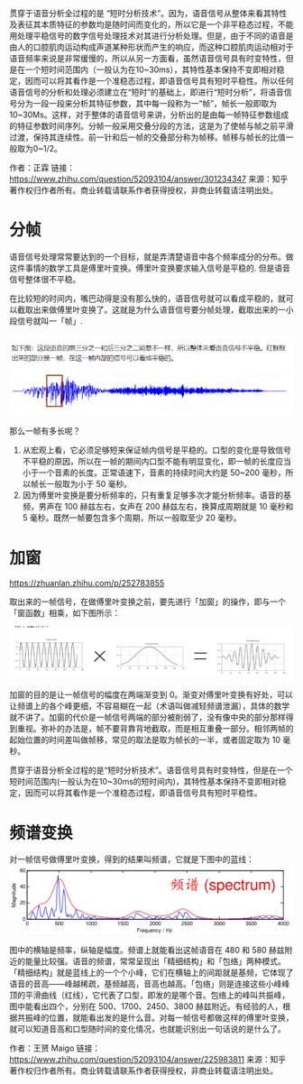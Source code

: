



贯穿于语音分析全过程的是 “短时分析技术”。因为，语音信号从整体来看其特性及表征其本质特征的参数均是随时间而变化的，所以它是一个非平稳态过程，不能用处理平稳信号的数字信号处理技术对其进行分析处理。但是，由于不同的语音是由人的口腔肌肉运动构成声道某种形状而产生的响应，而这种口腔肌肉运动相对于语音频率来说是非常缓慢的，所以从另一方面看，虽然语音信号具有时变特性，但是在一个短时间范围内（一般认为在10~30ms），其特性基本保持不变即相对稳定，因而可以将其看作是一个准稳态过程，即语音信号具有短时平稳性。所以任何语音信号的分析和处理必须建立在“短时”的基础上，即进行“短时分析”，将语音信号分为一段一段来分析其特征参数，其中每一段称为一“帧”，帧长一般即取为10~30Ms。这样，对于整体的语音信号来讲，分析出的是由每一帧特征参数组成的特征参数时间序列。分帧一般采用交叠分段的方法，这是为了使帧与帧之前平滑过渡，保持其连续性。前一针和后一帧的交叠部分称为帧移。帧移与帧长的比值一般取为0~1/2。

作者：正霖
链接：https://www.zhihu.com/question/52093104/answer/301234347
来源：知乎
著作权归作者所有。商业转载请联系作者获得授权，非商业转载请注明出处。

# 分帧




语音信号处理常常要达到的一个目标，就是弄清楚语音中各个频率成分的分布。做这件事情的数学工具是傅里叶变换。傅里叶变换要求输入信号是平稳的. 但是语音信号整体很不平稳。

在比较短的时间内，嘴巴动得是没有那么快的，语音信号就可以看成平稳的，就可以截取出来做傅里叶变换了。这就是为什么语音信号要分帧处理，截取出来的一小段信号就叫一「帧」.


![](pic/2021-05-18-23-43-50.png)

那么一帧有多长呢？
1. 从宏观上看，它必须足够短来保证帧内信号是平稳的。口型的变化是导致信号不平稳的原因，所以在一帧的期间内口型不能有明显变化，即一帧的长度应当小于一个音素的长度。正常语速下，音素的持续时间大约是 50~200 毫秒，所以帧长一般取为小于 50 毫秒。
2. 因为傅里叶变换是要分析频率的，只有重复足够多次才能分析频率。语音的基频，男声在 100 赫兹左右，女声在 200 赫兹左右，换算成周期就是 10 毫秒和 5 毫秒。既然一帧要包含多个周期，所以一般取至少 20 毫秒。


# 加窗
https://zhuanlan.zhihu.com/p/252783855

取出来的一帧信号，在做傅里叶变换之前，要先进行「加窗」的操作，即与一个「窗函数」相乘，如下图所示：

![](pic/2021-05-19-00-44-40.png)

加窗的目的是让一帧信号的幅度在两端渐变到 0。渐变对傅里叶变换有好处，可以让频谱上的各个峰更细，不容易糊在一起（术语叫做减轻频谱泄漏），具体的数学就不讲了。加窗的代价是一帧信号两端的部分被削弱了，没有像中央的部分那样得到重视。弥补的办法是，帧不要背靠背地截取，而是相互重叠一部分。相邻两帧的起始位置的时间差叫做帧移，常见的取法是取为帧长的一半，或者固定取为 10 毫秒。


贯穿于语音分析全过程的是“短时分析技术”。语音信号具有时变特性，但是在一个短时间范围内(一般认为在10~30ms的短时间内)，其特性基本保持不变即相对稳定，因而可以将其看作是一个准稳态过程，即语音信号具有短时平稳性。

# 频谱变换

对一帧信号做傅里叶变换，得到的结果叫频谱，它就是下图中的蓝线：
![](pic/2021-05-19-00-46-38.png)


图中的横轴是频率，纵轴是幅度。频谱上就能看出这帧语音在 480 和 580 赫兹附近的能量比较强。语音的频谱，常常呈现出「精细结构」和「包络」两种模式。「精细结构」就是蓝线上的一个个小峰，它们在横轴上的间距就是基频，它体现了语音的音高——峰越稀疏，基频越高，音高也越高。「包络」则是连接这些小峰峰顶的平滑曲线（红线），它代表了口型，即发的是哪个音。包络上的峰叫共振峰，图中能看出四个，分别在 500、1700、2450、3800 赫兹附近。有经验的人，根据共振峰的位置，就能看出发的是什么音。对每一帧信号都做这样的傅里叶变换，就可以知道音高和口型随时间的变化情况，也就能识别出一句话说的是什么了。

作者：王赟 Maigo
链接：https://www.zhihu.com/question/52093104/answer/225983811
来源：知乎
著作权归作者所有。商业转载请联系作者获得授权，非商业转载请注明出处。